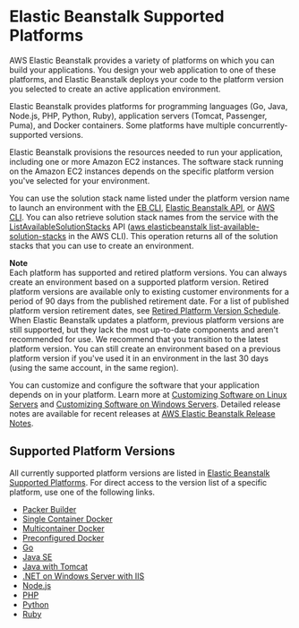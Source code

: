 # Elastic Beanstalk Supported Platforms<a name="concepts.platforms"></a>

AWS Elastic Beanstalk provides a variety of platforms on which you can build your applications\. You design your web application to one of these platforms, and Elastic Beanstalk deploys your code to the platform version you selected to create an active application environment\.

Elastic Beanstalk provides platforms for programming languages \(Go, Java, Node\.js, PHP, Python, Ruby\), application servers \(Tomcat, Passenger, Puma\), and Docker containers\. Some platforms have multiple concurrently\-supported versions\.

Elastic Beanstalk provisions the resources needed to run your application, including one or more Amazon EC2 instances\. The software stack running on the Amazon EC2 instances depends on the specific platform version you've selected for your environment\.

You can use the solution stack name listed under the platform version name to launch an environment with the [EB CLI](eb-cli3.md), [Elastic Beanstalk API](https://docs.aws.amazon.com/elasticbeanstalk/latest/api/), or [AWS CLI](https://aws.amazon.com/cli/)\. You can also retrieve solution stack names from the service with the [ListAvailableSolutionStacks](https://docs.aws.amazon.com/elasticbeanstalk/latest/api/API_ListAvailableSolutionStacks.html) API \([aws elasticbeanstalk list\-available\-solution\-stacks](https://docs.aws.amazon.com/cli/latest/reference/elasticbeanstalk/list-available-solution-stacks.html) in the AWS CLI\)\. This operation returns all of the solution stacks that you can use to create an environment\.

**Note**  
Each platform has supported and retired platform versions\. You can always create an environment based on a supported platform version\. Retired platform versions are available only to existing customer environments for a period of 90 days from the published retirement date\. For a list of published platform version retirement dates, see [Retired Platform Version Schedule](platforms-support-policy.md#platforms-support-policy.depracation)\.  
When Elastic Beanstalk updates a platform, previous platform versions are still supported, but they lack the most up\-to\-date components and aren't recommended for use\. We recommend that you transition to the latest platform version\. You can still create an environment based on a previous platform version if you've used it in an environment in the last 30 days \(using the same account, in the same region\)\.

You can customize and configure the software that your application depends on in your platform\. Learn more at [Customizing Software on Linux Servers](customize-containers-ec2.md) and [Customizing Software on Windows Servers](customize-containers-windows-ec2.md)\. Detailed release notes are available for recent releases at [AWS Elastic Beanstalk Release Notes](https://docs.aws.amazon.com/elasticbeanstalk/latest/relnotes/)\. 

## Supported Platform Versions<a name="concepts.platforms.list"></a>

All currently supported platform versions are listed in [Elastic Beanstalk Supported Platforms](https://docs.aws.amazon.com/elasticbeanstalk/latest/platforms/platforms-supported.html)\. For direct access to the version list of a specific platform, use one of the following links\.
+ [Packer Builder](https://docs.aws.amazon.com/elasticbeanstalk/latest/platforms/platforms-supported.html#platforms-supported.packer)
+ [Single Container Docker](https://docs.aws.amazon.com/elasticbeanstalk/latest/platforms/platforms-supported.html#platforms-supported.docker)
+ [Multicontainer Docker](https://docs.aws.amazon.com/elasticbeanstalk/latest/platforms/platforms-supported.html#platforms-supported.mcdocker)
+ [Preconfigured Docker](https://docs.aws.amazon.com/elasticbeanstalk/latest/platforms/platforms-supported.html#platforms-supported.dockerpreconfig)
+ [Go](https://docs.aws.amazon.com/elasticbeanstalk/latest/platforms/platforms-supported.html#platforms-supported.go)
+ [Java SE](https://docs.aws.amazon.com/elasticbeanstalk/latest/platforms/platforms-supported.html#platforms-supported.javase)
+ [Java with Tomcat](https://docs.aws.amazon.com/elasticbeanstalk/latest/platforms/platforms-supported.html#platforms-supported.java)
+ [\.NET on Windows Server with IIS](https://docs.aws.amazon.com/elasticbeanstalk/latest/platforms/platforms-supported.html#platforms-supported.net)
+ [Node\.js](https://docs.aws.amazon.com/elasticbeanstalk/latest/platforms/platforms-supported.html#platforms-supported.nodejs)
+ [PHP](https://docs.aws.amazon.com/elasticbeanstalk/latest/platforms/platforms-supported.html#platforms-supported.PHP)
+ [Python](https://docs.aws.amazon.com/elasticbeanstalk/latest/platforms/platforms-supported.html#platforms-supported.python)
+ [Ruby](https://docs.aws.amazon.com/elasticbeanstalk/latest/platforms/platforms-supported.html#platforms-supported.ruby)